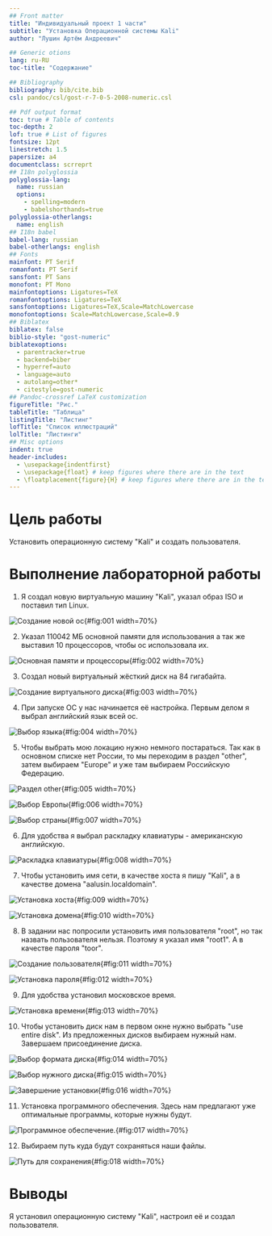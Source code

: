 ```yaml
---
## Front matter
title: "Индивидуальный проект 1 части"
subtitle: "Установка Операционной системы Kali"
author: "Лушин Артём Андреевич"

## Generic otions
lang: ru-RU
toc-title: "Содержание"

## Bibliography
bibliography: bib/cite.bib
csl: pandoc/csl/gost-r-7-0-5-2008-numeric.csl

## Pdf output format
toc: true # Table of contents
toc-depth: 2
lof: true # List of figures
fontsize: 12pt
linestretch: 1.5
papersize: a4
documentclass: scrreprt
## I18n polyglossia
polyglossia-lang:
  name: russian
  options:
	- spelling=modern
	- babelshorthands=true
polyglossia-otherlangs:
  name: english
## I18n babel
babel-lang: russian
babel-otherlangs: english
## Fonts
mainfont: PT Serif
romanfont: PT Serif
sansfont: PT Sans
monofont: PT Mono
mainfontoptions: Ligatures=TeX
romanfontoptions: Ligatures=TeX
sansfontoptions: Ligatures=TeX,Scale=MatchLowercase
monofontoptions: Scale=MatchLowercase,Scale=0.9
## Biblatex
biblatex: false
biblio-style: "gost-numeric"
biblatexoptions:
  - parentracker=true
  - backend=biber
  - hyperref=auto
  - language=auto
  - autolang=other*
  - citestyle=gost-numeric
## Pandoc-crossref LaTeX customization
figureTitle: "Рис."
tableTitle: "Таблица"
listingTitle: "Листинг"
lofTitle: "Список иллюстраций"
lolTitle: "Листинги"
## Misc options
indent: true
header-includes:
  - \usepackage{indentfirst}
  - \usepackage{float} # keep figures where there are in the text
  - \floatplacement{figure}{H} # keep figures where there are in the text
---
```


# Цель работы

Установить операционную систему "Kali" и создать пользователя.



# Выполнение лабораторной работы

1) Я создал новую виртуальную машину "Kali", указал образ ISO и поставил тип Linux.

![Создание новой ос](/home/aalushin/work/study/study_2023-2024_project/labs/lab1/report/image/1.jpg){#fig:001 width=70%}

2) Указал 110042 МБ основной памяти для использования а так же выставил 10 процессоров, чтобы ос использовала их.

![Основная памяти и процессоры](/home/aalushin/work/study/study_2023-2024_project/labs/lab1/report/image/2.jpg){#fig:002 width=70%}

3) Создал новый виртуальный жёсткий диск на 84 гигабайта. 

![Создание виртуального диска](/home/aalushin/work/study/study_2023-2024_project/labs/lab1/report/image/3.jpg){#fig:003 width=70%}

4) При запуске ОС у нас начинается её настройка. Первым делом я выбрал английский язык всей ос.

![Выбор языка](/home/aalushin/work/study/study_2023-2024_project/labs/lab1/report/image/4.jpg){#fig:004 width=70%}

5) Чтобы выбрать мою локацию нужно немного постараться. Так как в основном списке нет России, то мы переходим в раздел "other", затем выбираем "Europe" и уже там выбираем Российскую Федерацию.

![Раздел other](/home/aalushin/work/study/study_2023-2024_project/labs/lab1/report/image/5.jpg){#fig:005 width=70%}

![Выбор Европы](/home/aalushin/work/study/study_2023-2024_project/labs/lab1/report/image/6.jpg){#fig:006 width=70%}

![Выбор страны](/home/aalushin/work/study/study_2023-2024_project/labs/lab1/report/image/7.jpg){#fig:007 width=70%}

6) Для удобства я выбрал раскладку клавиатуры - американскую английскую.

![Раскладка клавиатуры](/home/aalushin/work/study/study_2023-2024_project/labs/lab1/report/image/8.jpg){#fig:008 width=70%}

7) Чтобы установить имя сети, в качестве хоста я пишу "Kali", а в качестве домена "aalusin.localdomain".

![Установка хоста](/home/aalushin/work/study/study_2023-2024_project/labs/lab1/report/image/9.jpg){#fig:009 width=70%}

![Установка домена](/home/aalushin/work/study/study_2023-2024_project/labs/lab1/report/image/20.jpg){#fig:010 width=70%}

8) В задании нас попросили установить имя пользователя "root", но так назвать пользователя нельзя. Поэтому я указал имя "root1". А в качестве пароля "toor".

![Создание пользователя](/home/aalushin/work/study/study_2023-2024_project/labs/lab1/report/image/11.jpg){#fig:011 width=70%}

![Установка пароля](/home/aalushin/work/study/study_2023-2024_project/labs/lab1/report/image/12.jpg){#fig:012 width=70%}

9) Для удобства установил московское время.

![Установка времени](/home/aalushin/work/study/study_2023-2024_project/labs/lab1/report/image/13.jpg){#fig:013 width=70%}

10) Чтобы установить диск нам в первом окне нужно выбрать "use entire disk". Из предложенных дисков выбираем нужный нам. Завершаем присоединение диска.

![Выбор формата диска](/home/aalushin/work/study/study_2023-2024_project/labs/lab1/report/image/14.jpg){#fig:014 width=70%}

![Выбор нужного диска](/home/aalushin/work/study/study_2023-2024_project/labs/lab1/report/image/15.jpg){#fig:015 width=70%}

![Завершение установки](/home/aalushin/work/study/study_2023-2024_project/labs/lab1/report/image/16.jpg){#fig:016 width=70%}

11) Установка программного обеспечения. Здесь нам предлагают уже оптимальные программы, которые нужны будут. 

![Программное обеспечение.](/home/aalushin/work/study/study_2023-2024_project/labs/lab1/report/image/17.jpg){#fig:017 width=70%}

12) Выбираем путь куда будут сохраняться наши файлы.

![Путь для сохранения](/home/aalushin/work/study/study_2023-2024_project/labs/lab1/report/image/18.jpg){#fig:018 width=70%}

# Выводы

Я установил операционную систему "Kali", настроил её и создал пользователя.

